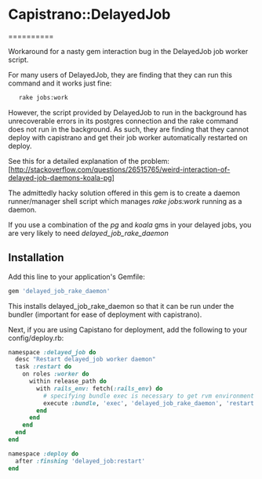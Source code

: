 # Capistrano::DelayedJob
==========

Workaround for a nasty gem interaction bug in the DelayedJob job worker script.

For many users of DelayedJob, they are finding that they can run this command and it works just fine:
``` bash
   rake jobs:work
```

However, the script provided by DelayedJob to run in the background has unrecoverable errors in its postgres connection and the rake command does not run in the background.  As such, they are finding that they cannot deploy with capistrano and get their job worker automatically restarted on deploy.

See this for a detailed explanation of the problem:
[http://stackoverflow.com/questions/26515765/weird-interaction-of-delayed-job-daemons-koala-pg]

The admittedly hacky solution offered in this gem is to create a daemon runner/manager shell script which manages *rake jobs:work* running as a daemon.

If you use a combination of the _pg_ and _koala_ gms in your delayed jobs,  you are very likely to need *delayed_job_rake_daemon*


## Installation

Add this line to your application's Gemfile:

``` ruby
gem 'delayed_job_rake_daemon'
```

This installs delayed_job_rake_daemon so that it can be run under the bundler (important for ease of deployment with capistrano).

Next, if you are using Capistano for deployment, add the following to your config/deploy.rb:

``` ruby
namespace :delayed_job do
  desc "Restart delayed_job worker daemon"
  task :restart do
    on roles :worker do
      within release_path do
        with rails_env: fetch(:rails_env) do
          # specifying bundle exec is necessary to get rvm environment initialzed by capistrano-rvm
          execute :bundle, 'exec', 'delayed_job_rake_daemon', 'restart'
        end
      end
    end
  end
end

namespace :deploy do
  after :finshing 'delayed_job:restart'
end

```



